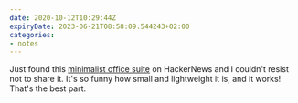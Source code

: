 ```yaml
---
date: 2020-10-12T10:29:44Z
expiryDate: 2023-06-21T08:58:09.544243+02:00
categories:
- notes
---
```


Just found this [minimalist office suite](https://zserge.com/posts/awfice/) on HackerNews and I couldn't resist not to share it. It's so funny how small and lightweight it is, and it works! That's the best part.
